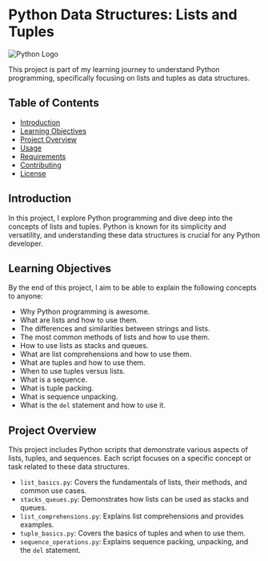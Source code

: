 # Python Data Structures: Lists and Tuples

![Python Logo](https://www.python.org/static/community_logos/python-logo.png)

This project is part of my learning journey to understand Python programming, specifically focusing on lists and tuples as data structures.

## Table of Contents

- [Introduction](#introduction)
- [Learning Objectives](#learning-objectives)
- [Project Overview](#project-overview)
- [Usage](#usage)
- [Requirements](#requirements)
- [Contributing](#contributing)
- [License](#license)

## Introduction

In this project, I explore Python programming and dive deep into the concepts of lists and tuples. Python is known for its simplicity and versatility, and understanding these data structures is crucial for any Python developer.

## Learning Objectives

By the end of this project, I aim to be able to explain the following concepts to anyone:

- Why Python programming is awesome.
- What are lists and how to use them.
- The differences and similarities between strings and lists.
- The most common methods of lists and how to use them.
- How to use lists as stacks and queues.
- What are list comprehensions and how to use them.
- What are tuples and how to use them.
- When to use tuples versus lists.
- What is a sequence.
- What is tuple packing.
- What is sequence unpacking.
- What is the `del` statement and how to use it.

## Project Overview

This project includes Python scripts that demonstrate various aspects of lists, tuples, and sequences. Each script focuses on a specific concept or task related to these data structures.

- `list_basics.py`: Covers the fundamentals of lists, their methods, and common use cases.
- `stacks_queues.py`: Demonstrates how lists can be used as stacks and queues.
- `list_comprehensions.py`: Explains list comprehensions and provides examples.
- `tuple_basics.py`: Covers the basics of tuples and when to use them.
- `sequence_operations.py`: Explains sequence packing, unpacking, and the `del` statement.
